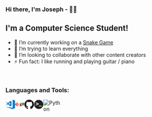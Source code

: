 ### Hi there, I'm Joseph - 👋🏻

## I'm a Computer Science Student!

- 🔭 I’m currently working on a [Snake Game][website]
- 🌱 I’m trying to learn everything
- 👯 I’m looking to collaborate with other content creators
- ⚡ Fun fact: I like running and playing guitar / piano

<br />

### Languages and Tools:

[<img align="left" alt="Visual Studio Code" width="26px" src="https://raw.githubusercontent.com/github/explore/80688e429a7d4ef2fca1e82350fe8e3517d3494d/topics/visual-studio-code/visual-studio-code.png" />][webdevplaylist]
[<img align="left" alt="Git" width="26px" src="https://raw.githubusercontent.com/github/explore/80688e429a7d4ef2fca1e82350fe8e3517d3494d/topics/git/git.png" />][webdevplaylist]
[<img align="left" alt="GitHub" width="26px" src="https://raw.githubusercontent.com/github/explore/78df643247d429f6cc873026c0622819ad797942/topics/github/github.png" />][webdevplaylist]
[<img align="left" alt="Terminal" width="26px" src="https://raw.githubusercontent.com/github/explore/80688e429a7d4ef2fca1e82350fe8e3517d3494d/topics/terminal/terminal.png" />][webdevplaylist]

[<img align="left" alt="Python" width="50px" src="https://www.pngjoy.com/pngl/148/2968261_circle-logo-python-circle-logo-png-download.png" />][webdevplaylist]

<br />
<br />


[website]: https://github.com/jbcallv/brickBreaker
<!--[instagram]: https://instagram.com/codeSTACKr
[linkedin]: https://linkedin.com/in/codeSTACKr-->
[webdevplaylist]: https://www.youtube.com/playlist?list=PLkwxH9e_vrAJ0WbEsFA9W3I1W-g_BTsbt
